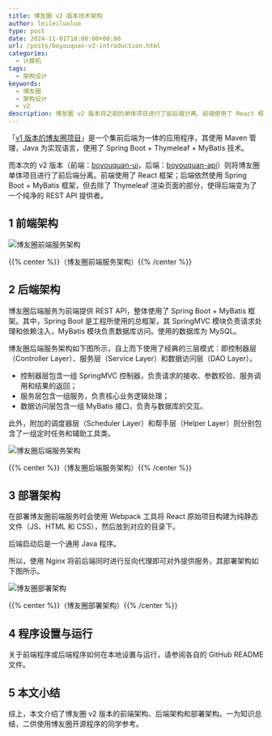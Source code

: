 ```yaml
---
title: 博友圈 v2 版本技术架构
author: leileiluoluo
type: post
date: 2024-11-01T18:00:00+08:00
url: /posts/boyouquan-v2-introduction.html
categories:
  - 计算机
tags:
  - 架构设计
keywords:
  - 博友圈
  - 架构设计
  - v2
description: 博友圈 v2 版本将之前的单体项目进行了前后端分离。前端使用了 React 框架；后端依然使用 Spring Boot + MyBatis 框架，但去除了 Thymeleaf 渲染页面的部分，使得后端变为了一个纯净的 REST API 提供者。
---
```


「[v1 版本的博友圈项目](https://github.com/leileiluoluo/boyouquan-api/releases/tag/v1.10)」是一个集前后端为一体的应用程序，其使用 Maven 管理，Java 为实现语言，使用了 Spring Boot + Thymeleaf + MyBatis 技术。

而本次的 v2 版本（前端：[boyouquan-ui](https://github.com/leileiluoluo/boyouquan-ui/releases/tag/v2.0)，后端：[boyouquan-api](https://github.com/leileiluoluo/boyouquan-api/releases/tag/v2.0)）则将博友圈单体项目进行了前后端分离。前端使用了 React 框架；后端依然使用 Spring Boot + MyBatis 框架，但去除了 Thymeleaf 渲染页面的部分，使得后端变为了一个纯净的 REST API 提供者。

<!--more-->

## 1 前端架构

![博友圈前端服务架构](https://leileiluoluo.github.io/static/images/uploads/2024/11/boyouquan-frontend-architecture.svg#center)

{{% center %}}（博友圈前端服务架构）{{% /center %}}

## 2 后端架构

博友圈后端服务为前端提供 REST API，整体使用了 Spring Boot + MyBatis 框架。其中，Spring Boot 是工程所使用的总框架，其 SpringMVC 模块负责请求处理和依赖注入，MyBatis 模块负责数据库访问。使用的数据库为 MySQL。

博友圈后端服务架构如下图所示，自上而下使用了经典的三层模式：即控制器层（Controller Layer）、服务层（Service Layer）和数据访问层（DAO Layer）。

- 控制器层包含一组 SpringMVC 控制器，负责请求的接收、参数校验、服务调用和结果的返回；
- 服务层包含一组服务，负责核心业务逻辑处理；
- 数据访问层包含一组 MyBatis 接口，负责与数据库的交互。

此外，附加的调度器层（Scheduler
Layer）和帮手层（Helper Layer）则分别包含了一组定时任务和辅助工具类。

![博友圈后端服务架构](https://leileiluoluo.github.io/static/images/uploads/2024/11/boyouquan-backend-architecture.svg#center)

{{% center %}}（博友圈后端服务架构）{{% /center %}}

## 3 部署架构

在部署博友圈前端服务时会使用 Webpack 工具将 React 原始项目构建为纯静态文件（JS、HTML 和 CSS），然后放到对应的目录下。

后端启动后是一个通用 Java 程序。

所以，使用 Nginx 将前后端同时进行反向代理即可对外提供服务，其部署架构如下图所示。

![博友圈部署架构](https://leileiluoluo.github.io/static/images/uploads/2024/11/boyouquan-deployment-architecture.svg#center)

{{% center %}}（博友圈部署架构）{{% /center %}}

## 4 程序设置与运行

关于前端程序或后端程序如何在本地设置与运行，请参阅各自的 GitHub README 文件。

## 5 本文小结

综上，本文介绍了博友圈 v2 版本的前端架构、后端架构和部署架构。一为知识总结，二供使用博友圈开源程序的同学参考。
